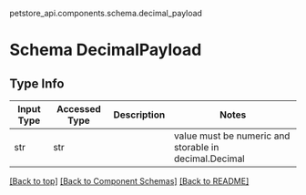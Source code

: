 petstore_api.components.schema.decimal_payload
# Schema DecimalPayload

## Type Info
Input Type | Accessed Type | Description | Notes
------------ | ------------- | ------------- | -------------
str | str |  | value must be numeric and storable in decimal.Decimal

[[Back to top]](#top) [[Back to Component Schemas]](../../../README.md#Component-Schemas) [[Back to README]](../../../README.md)
